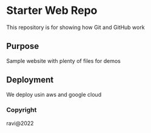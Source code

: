# Starter Web Repo

This repository is for showing how Git and GitHub work

## Purpose

Sample website with plenty of files for demos

## Deployment
We deploy usin aws and google cloud

### Copyright
ravi@2022